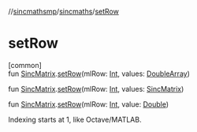 //[sincmathsmp](../../index.md)/[sincmaths](index.md)/[setRow](set-row.md)

# setRow

[common]\
fun [SincMatrix](-sinc-matrix/index.md).[setRow](set-row.md)(mlRow: [Int](https://kotlinlang.org/api/latest/jvm/stdlib/kotlin/-int/index.html), values: [DoubleArray](https://kotlinlang.org/api/latest/jvm/stdlib/kotlin/-double-array/index.html))

fun [SincMatrix](-sinc-matrix/index.md).[setRow](set-row.md)(mlRow: [Int](https://kotlinlang.org/api/latest/jvm/stdlib/kotlin/-int/index.html), values: [SincMatrix](-sinc-matrix/index.md))

fun [SincMatrix](-sinc-matrix/index.md).[setRow](set-row.md)(mlRow: [Int](https://kotlinlang.org/api/latest/jvm/stdlib/kotlin/-int/index.html), value: [Double](https://kotlinlang.org/api/latest/jvm/stdlib/kotlin/-double/index.html))

Indexing starts at 1, like Octave/MATLAB.
